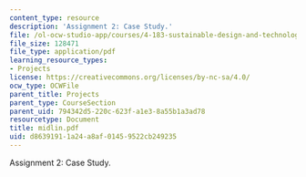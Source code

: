 ```yaml
---
content_type: resource
description: 'Assignment 2: Case Study.'
file: /ol-ocw-studio-app/courses/4-183-sustainable-design-and-technology-research-workshop-spring-2004/d86391911a24a8af01459522cb249235_midlin.pdf
file_size: 128471
file_type: application/pdf
learning_resource_types:
- Projects
license: https://creativecommons.org/licenses/by-nc-sa/4.0/
ocw_type: OCWFile
parent_title: Projects
parent_type: CourseSection
parent_uid: 794342d5-220c-623f-a1e3-8a55b1a3ad78
resourcetype: Document
title: midlin.pdf
uid: d8639191-1a24-a8af-0145-9522cb249235
---
```

Assignment 2: Case Study.